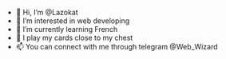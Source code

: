 - 👋 Hi, I’m @Lazokat
- 👀 I’m interested in web developing
- 🌱 I’m currently learning French
- 💞 I play my cards close to my chest
- 📫 You can connect with me through telegram @Web_Wizard

<!---
Lazokat/Lazokat is a ✨ special ✨ repository because its `README.md` (this file) appears on your GitHub profile.
You can click the Preview link to take a look at your changes.
--->
